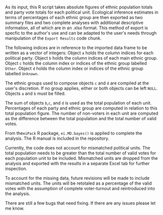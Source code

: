 As its input, this R script takes absolute figures of ethnic population totals and party vote totals for each political unit. Ecological inference estimates in terms of percentages of each ethnic group are then exported as two summary files and two complete analyses with additional descriptive information, all of which are in an .xlsx format. This method of export is specfic to the author's use and can be adapted to the user's needs through manipulation of the `Export Results` code chunk.

The following indices are in reference to the imported data frame to be written as a vector of integers:
  Object `a` holds the column indices for each political party.
  Object `b` holds the column indices of each main ethnic group. 
  Object `c` holds the column index or indices of the ethnic group labelled `Other`.
  Object `d` holds the column index or indices of the ethnic group labelled `Unknown`.

The ethnic groups used to compose objects `c` and `d` are compiled at the user's discretion. If no group applies, either or both objects can be left `NULL`. Objects `a` and `b` must be filled.

The sum of objects `b`,`c`, and `d` is used as the total population of each unit. Percentages of each party and ethnic group are computed in relation to this total population figure. The number of non-voters in each unit are computed as the difference between the total population and the total number of valid votes.

From the`eiPack` R package, `ei.MD.bayes()` is applied to complete the analysis. The R manual is included in the repository. 

Currently, the code does not account for mismatched political units. The total population needs to be greater than the total number of valid votes for each population unit to be included. Mismatched units are dropped from the analysis and exported with the results in a separate Excel tab for further inspection. 

To account for the missing data, future revisions will be made to include mismatched units. The units will be retotaled as a percentage of the valid votes with the assumption of complete voter-turnout and reintroduced into the analysis.



There are still a few bugs that need fixing. If there are any issues please let me know.
